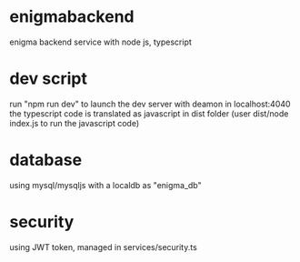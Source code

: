 # enigmabackend
enigma backend service with node js, typescript

# dev script 
run "npm run dev" to launch the dev server with deamon in localhost:4040
the typescript code is translated as javascript in dist folder (user dist/node index.js to run the javascript code)

# database 
using mysql/mysqljs with a localdb as "enigma_db"

# security
using JWT token, managed in services/security.ts

